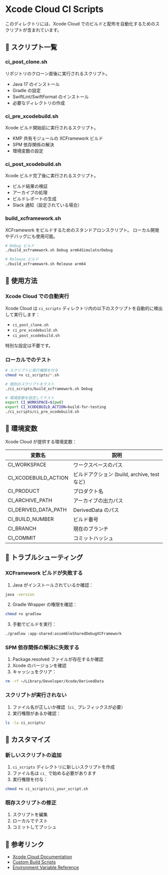 # Xcode Cloud CI Scripts

このディレクトリには、Xcode Cloud でのビルドと配布を自動化するためのスクリプトが含まれています。

## 📁 スクリプト一覧

### ci_post_clone.sh
リポジトリのクローン直後に実行されるスクリプト。
- Java 17 のインストール
- Gradle の設定
- SwiftLint/SwiftFormat のインストール
- 必要なディレクトリの作成

### ci_pre_xcodebuild.sh
Xcode ビルド開始前に実行されるスクリプト。
- KMP 共有モジュールの XCFramework ビルド
- SPM 依存関係の解決
- 環境変数の設定

### ci_post_xcodebuild.sh
Xcode ビルド完了後に実行されるスクリプト。
- ビルド結果の検証
- アーカイブの処理
- ビルドレポートの生成
- Slack 通知（設定されている場合）

### build_xcframework.sh
XCFramework をビルドするためのスタンドアロンスクリプト。
ローカル開発やデバッグにも使用可能。

```bash
# Debug ビルド
./build_xcframework.sh Debug arm64SimulatorDebug

# Release ビルド
./build_xcframework.sh Release arm64
```

## 🚀 使用方法

### Xcode Cloud での自動実行

Xcode Cloud は `ci_scripts` ディレクトリ内の以下のスクリプトを自動的に検出して実行します：
- `ci_post_clone.sh`
- `ci_pre_xcodebuild.sh`
- `ci_post_xcodebuild.sh`

特別な設定は不要です。

### ローカルでのテスト

```bash
# スクリプトに実行権限を付与
chmod +x ci_scripts/*.sh

# 個別のスクリプトをテスト
./ci_scripts/build_xcframework.sh Debug

# 環境変数を設定してテスト
export CI_WORKSPACE=$(pwd)
export CI_XCODEBUILD_ACTION=build-for-testing
./ci_scripts/ci_pre_xcodebuild.sh
```

## 🔧 環境変数

Xcode Cloud が提供する環境変数：

| 変数名 | 説明 |
|--------|------|
| CI_WORKSPACE | ワークスペースのパス |
| CI_XCODEBUILD_ACTION | ビルドアクション (build, archive, test など) |
| CI_PRODUCT | プロダクト名 |
| CI_ARCHIVE_PATH | アーカイブの出力パス |
| CI_DERIVED_DATA_PATH | DerivedData のパス |
| CI_BUILD_NUMBER | ビルド番号 |
| CI_BRANCH | 現在のブランチ |
| CI_COMMIT | コミットハッシュ |

## 🐛 トラブルシューティング

### XCFramework ビルドが失敗する

1. Java がインストールされているか確認：
```bash
java -version
```

2. Gradle Wrapper の権限を確認：
```bash
chmod +x gradlew
```

3. 手動でビルドを実行：
```bash
./gradlew :app-shared:assembleSharedDebugXCFramework
```

### SPM 依存関係の解決に失敗する

1. Package.resolved ファイルが存在するか確認
2. Xcode のバージョンを確認
3. キャッシュをクリア：
```bash
rm -rf ~/Library/Developer/Xcode/DerivedData
```

### スクリプトが実行されない

1. ファイル名が正しいか確認（`ci_` プレフィックスが必要）
2. 実行権限があるか確認：
```bash
ls -la ci_scripts/
```

## 📝 カスタマイズ

### 新しいスクリプトの追加

1. `ci_scripts` ディレクトリに新しいスクリプトを作成
2. ファイル名は `ci_` で始める必要があります
3. 実行権限を付与：
```bash
chmod +x ci_scripts/ci_your_script.sh
```

### 既存スクリプトの修正

1. スクリプトを編集
2. ローカルでテスト
3. コミットしてプッシュ

## 🔗 参考リンク

- [Xcode Cloud Documentation](https://developer.apple.com/documentation/xcode/xcode-cloud)
- [Custom Build Scripts](https://developer.apple.com/documentation/xcode/writing-custom-build-scripts)
- [Environment Variable Reference](https://developer.apple.com/documentation/xcode/environment-variable-reference)